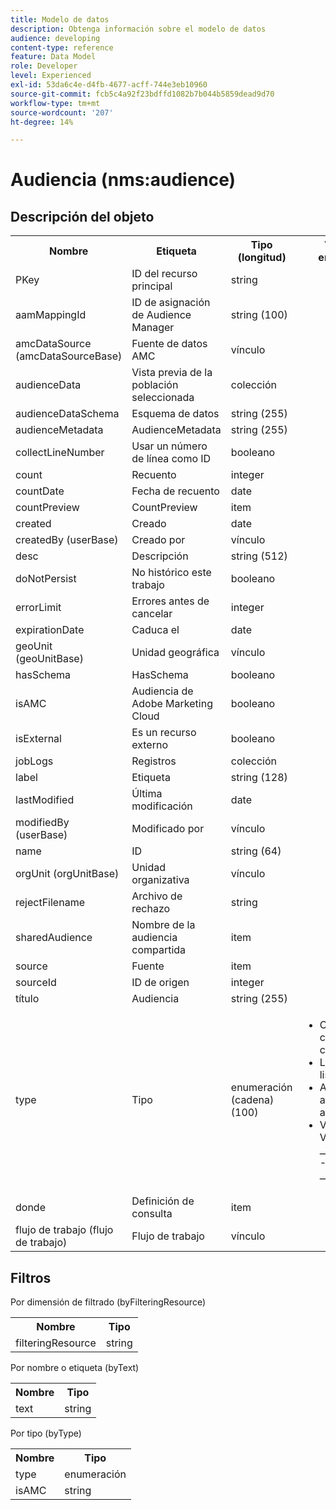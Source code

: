 ```yaml
---
title: Modelo de datos
description: Obtenga información sobre el modelo de datos
audience: developing
content-type: reference
feature: Data Model
role: Developer
level: Experienced
exl-id: 53da6c4e-d4fb-4677-acff-744e3eb10960
source-git-commit: fcb5c4a92f23bdffd1082b7b044b5859dead9d70
workflow-type: tm+mt
source-wordcount: '207'
ht-degree: 14%

---
```


# Audiencia (nms:audience)

## Descripción del objeto

<table>
               <tr>
                  <th>Nombre</th>
                  <th>Etiqueta</th>
                  <th>Tipo (longitud)</th>
                  <th>Valores de enumeración</th>
               </tr>
               <tr>
                  <td>PKey</td>
                  <td>ID del recurso principal</td>
                  <td>string </td>
                  <td> </td>
               </tr>
               <tr>
                  <td>aamMappingId</td>
                  <td>ID de asignación de Audience Manager</td>
                  <td>string (100)</td>
                  <td> </td>
               </tr>
               <tr>
                  <td>amcDataSource (amcDataSourceBase)</td>
                  <td>Fuente de datos AMC</td>
                  <td>vínculo </td>
                  <td> </td>
               </tr>
               <tr>
                  <td>audienceData</td>
                  <td>Vista previa de la población seleccionada</td>
                  <td>colección </td>
                  <td> </td>
               </tr>
               <tr>
                  <td>audienceDataSchema</td>
                  <td>Esquema de datos</td>
                  <td>string (255)</td>
                  <td> </td>
               </tr>
               <tr>
                  <td>audienceMetadata</td>
                  <td>AudienceMetadata</td>
                  <td>string (255)</td>
                  <td> </td>
               </tr>
               <tr>
                  <td>collectLineNumber</td>
                  <td>Usar un número de línea como ID</td>
                  <td>booleano </td>
                  <td> </td>
               </tr>
               <tr>
                  <td>count</td>
                  <td>Recuento</td>
                  <td>integer </td>
                  <td> </td>
               </tr>
               <tr>
                  <td>countDate</td>
                  <td>Fecha de recuento</td>
                  <td>date </td>
                  <td> </td>
               </tr>
               <tr>
                  <td>countPreview</td>
                  <td>CountPreview</td>
                  <td>item </td>
                  <td> </td>
               </tr>
               <tr>
                  <td>created</td>
                  <td>Creado</td>
                  <td>date </td>
                  <td> </td>
               </tr>
               <tr>
                  <td>createdBy (userBase)</td>
                  <td>Creado por</td>
                  <td>vínculo </td>
                  <td> </td>
               </tr>
               <tr>
                  <td>desc</td>
                  <td>Descripción</td>
                  <td>string (512)</td>
                  <td> </td>
               </tr>
               <tr>
                  <td>doNotPersist</td>
                  <td>No histórico este trabajo</td>
                  <td>booleano </td>
                  <td> </td>
               </tr>
               <tr>
                  <td>errorLimit</td>
                  <td>Errores antes de cancelar</td>
                  <td>integer </td>
                  <td> </td>
               </tr>
               <tr>
                  <td>expirationDate</td>
                  <td>Caduca el</td>
                  <td>date </td>
                  <td> </td>
               </tr>
               <tr>
                  <td>geoUnit (geoUnitBase)</td>
                  <td>Unidad geográfica</td>
                  <td>vínculo </td>
                  <td> </td>
               </tr>
               <tr>
                  <td>hasSchema</td>
                  <td>HasSchema</td>
                  <td>booleano </td>
                  <td> </td>
               </tr>
               <tr>
                  <td>isAMC</td>
                  <td>Audiencia de Adobe Marketing Cloud</td>
                  <td>booleano </td>
                  <td> </td>
               </tr>
               <tr>
                  <td>isExternal</td>
                  <td>Es un recurso externo</td>
                  <td>booleano </td>
                  <td> </td>
               </tr>
               <tr>
                  <td>jobLogs</td>
                  <td>Registros</td>
                  <td>colección </td>
                  <td> </td>
               </tr>
               <tr>
                  <td>label</td>
                  <td>Etiqueta</td>
                  <td>string (128)</td>
                  <td> </td>
               </tr>
               <tr>
                  <td>lastModified</td>
                  <td>Última modificación</td>
                  <td>date </td>
                  <td> </td>
               </tr>
               <tr>
                  <td>modifiedBy (userBase)</td>
                  <td>Modificado por</td>
                  <td>vínculo </td>
                  <td> </td>
               </tr>
               <tr>
                  <td>name</td>
                  <td>ID</td>
                  <td>string (64)</td>
                  <td> </td>
               </tr>
               <tr>
                  <td>orgUnit (orgUnitBase)</td>
                  <td>Unidad organizativa</td>
                  <td>vínculo </td>
                  <td> </td>
               </tr>
               <tr>
                  <td>rejectFilename</td>
                  <td>Archivo de rechazo</td>
                  <td>string </td>
                  <td> </td>
               </tr>
               <tr>
                  <td>sharedAudience</td>
                  <td>Nombre de la audiencia compartida</td>
                  <td>item </td>
                  <td> </td>
               </tr>
               <tr>
                  <td>source</td>
                  <td>Fuente</td>
                  <td>item </td>
                  <td> </td>
               </tr>
               <tr>
                  <td>sourceId</td>
                  <td>ID de origen</td>
                  <td>integer </td>
                  <td> </td>
               </tr>
               <tr>
                  <td>título</td>
                  <td>Audiencia</td>
                  <td>string (255)</td>
                  <td> </td>
               </tr>
               <tr>
                  <td>type</td>
                  <td>Tipo</td>
                  <td>enumeración (cadena) (100)</td>
                  <td>
                     <ul>
                        <li>Consulta - consulta - consulta</li>
                        <li>Lista - lista - lista</li>
                        <li>Archivo - archivo - archivo</li>
                        <li>VALOR NO VÁLIDO - __Invalid_value__ - __Invalid_value__</li>
                     </ul>
                  </td>
               </tr>
               <tr>
                  <td>donde</td>
                  <td>Definición de consulta</td>
                  <td>item </td>
                  <td> </td>
               </tr>
               <tr>
                  <td>flujo de trabajo (flujo de trabajo)</td>
                  <td>Flujo de trabajo</td>
                  <td>vínculo </td>
                  <td> </td>
               </tr>
            </table>

## Filtros

Por dimensión de filtrado (byFilteringResource)

<table>
    <tr>
    <th>Nombre</th>
    <th>Tipo</th>
    </tr>
    <tr>
    <td>filteringResource</td>
    <td>string</td>
    </tr>
</table>

Por nombre o etiqueta (byText)

<table>
    <tr>
    <th>Nombre</th>
    <th>Tipo</th>
    </tr>
    <tr>
    <td>text</td>
    <td>string</td>
    </tr>
</table>

Por tipo (byType)

<table>
    <tr>
    <th>Nombre</th>
    <th>Tipo</th>
    </tr>
    <tr>
    <td>type</td>
    <td>enumeración</td>
    </tr>
    <tr>
    <td>isAMC</td>
    <td>string</td>
    </tr>
</table>
